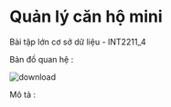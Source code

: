 # Quản lý căn hộ mini
Bài tập lớn cơ sở dữ liệu - INT2211_4

Bản đồ quan hệ :

![download](https://user-images.githubusercontent.com/72069705/160273653-1b433de6-41ae-4deb-80bd-ef15c2a637be.png)


Mô tả :
